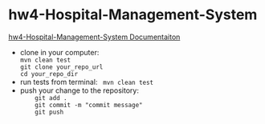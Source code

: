 
# hw4-Hospital-Management-System
[hw4-Hospital-Management-System Documentaiton](https://docs.google.com/document/d/1ndw67EaahUM3y1E9RBQSO8du1wM5sWH20jXTvLRtSiM/edit?usp=sharing)


<ul>
<li>
clone in your computer: 

<code> 
mvn clean test 
git clone your_repo_url
cd your_repo_dir
</code>




</li>

<li>
run tests from terminal:  
   <code> mvn clean test </code>
</li>

<li>
push your change to the repository: 
<code>
    git add . 
    git commit -m "commit message"
    git push
</code>
</li>

